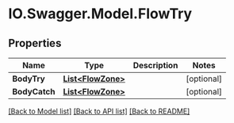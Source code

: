 # IO.Swagger.Model.FlowTry
## Properties

Name | Type | Description | Notes
------------ | ------------- | ------------- | -------------
**BodyTry** | [**List&lt;FlowZone&gt;**](FlowZone.md) |  | [optional] 
**BodyCatch** | [**List&lt;FlowZone&gt;**](FlowZone.md) |  | [optional] 

[[Back to Model list]](../README.md#documentation-for-models) [[Back to API list]](../README.md#documentation-for-api-endpoints) [[Back to README]](../README.md)

